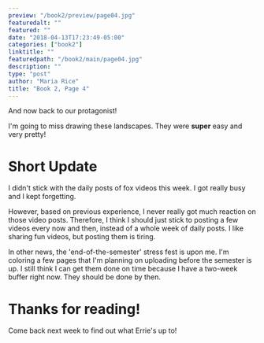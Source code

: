 ```yaml
---
preview: "/book2/preview/page04.jpg"
featuredalt: ""
featured: ""
date: "2018-04-13T17:23:49-05:00"
categories: ["book2"]
linktitle: ""
featuredpath: "/book2/main/page04.jpg"
description: ""
type: "post"
author: "Maria Rice"
title: "Book 2, Page 4"
---
```


And now back to our protagonist!

I'm going to miss drawing these landscapes. They were **super** easy and very pretty!

# Short Update

I didn't stick with the daily posts of fox videos this week. I got really busy and I
kept forgetting.

However, based on previous experience, I never really got much reaction on those
video posts. Therefore, I think I should just stick to posting a few videos every now
and then, instead of a whole week of daily posts. I like sharing fun videos, but posting
them is tiring.

In other news, the 'end-of-the-semester' stress fest is upon me. I'm coloring
a few pages that I'm planning on uploading before the semester is up. I still think I
can get them done on time because I have a two-week buffer right now. They should be done
by then.

# Thanks for reading!
Come back next week to find out what Errie's up to!
